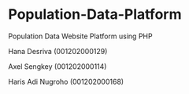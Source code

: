 # Population-Data-Platform
Population Data Website Platform using PHP

Hana Desriva (001202000129)

Axel Sengkey (001202000114)

Haris Adi Nugroho (001202000168)
